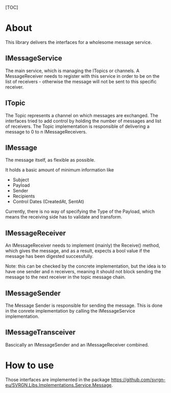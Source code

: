 [TOC]

# About

This library delivers the interfaces for a wholesome message service. 

## IMessageService

The main service, which is managing the ITopics or channels. A MessageReceiver needs to register with this service in order to be on the list of receivers - otherwise the message will not be sent to this specific receiver.

## ITopic

The Topic represents a channel on which messages are exchanged. The interfaces tried to add control by holding the number of messages and list of receivers. The Topic implementation is responsible of delivering a message to 0 to n IMessageReceivers.

## IMessage

The message itself, as flexible as possible.

It holds a basic amount of minimum information like 

- Subject
- Payload
- Sender
- Recipients
- Control Dates (CreatedAt, SentAt)

Currently, there is no way of specifying the Type of the Payload, which means the receiving side has to validate and transform.



## IMessageReceiver

An IMessageReceiver needs to implement (mainly) the Receive() method, which gives the message, and as a result, expects a bool value if the message has been digested successfully.

Note: this can be checked by the concrete implementation, but the idea is to have one sender and n receivers, meaning it should not block sending the message to the next receiver in the topic message chain.

## IMessageSender

The Message Sender is responsible for sending the message. This is done in the conrete implementation by calling the IMessageService implementation.

## IMessageTransceiver

Bascically an IMessageSender and an IMessageReceiver combined. 



# How to use
Those interfaces are implemented in the package https://github.com/svrgn-eu/SVRGN.Libs.Implementations.Service.Message.